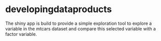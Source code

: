 developingdataproducts
======================
The shiny app is build to provide a simple exploration tool to explore a variable in the mtcars dataset and compare this selected variable with a factor variable.
